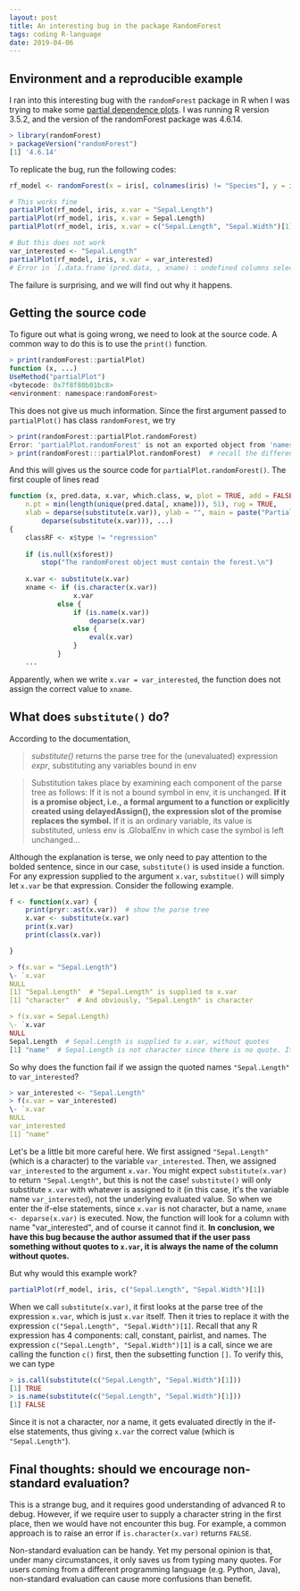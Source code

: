 ```yaml
---
layout: post
title: An interesting bug in the package RandomForest
tags: coding R-language
date: 2019-04-06
---
```


## Environment and a reproducible example

I ran into this interesting bug with the `randomForest` package in R when I was trying to make some [partial dependence plots](https://journal.r-project.org/archive/2017/RJ-2017-016/RJ-2017-016.pdf). I was running R version 3.5.2, and the version of the randomForest package was 4.6.14.

```r
> library(randomForest)
> packageVersion("randomForest")
[1] '4.6.14'
```

To replicate the bug, run the following codes:
```r
rf_model <- randomForest(x = iris[, colnames(iris) != "Species"], y = iris$Species)

# This works fine
partialPlot(rf_model, iris, x.var = "Sepal.Length")
partialPlot(rf_model, iris, x.var = Sepal.Length)
partialPlot(rf_model, iris, x.var = c("Sepal.Length", "Sepal.Width")[1])

# But this does not work
var_interested <- "Sepal.Length"
partialPlot(rf_model, iris, x.var = var_interested)
# Error in `[.data.frame`(pred.data, , xname) : undefined columns selected
```

The failure is surprising, and we will find out why it happens.

## Getting the source code

To figure out what is going wrong, we need to look at the source code. A common way to do this is to use the `print()` function.

```r
> print(randomForest::partialPlot)
function (x, ...) 
UseMethod("partialPlot")
<bytecode: 0x7f8f80b01bc8>
<environment: namespace:randomForest>
```

This does not give us much information. Since the first argument passed to `partialPlot()` has class `randomForest`, we try

```r
> print(randomForest::partialPlot.randomForest)
Error: 'partialPlot.randomForest' is not an exported object from 'namespace:randomForest'
> print(randomForest:::partialPlot.randomForest)  # recall the difference between :: and :::
```

And this will gives us the source code for `partialPlot.randomForest()`. The first couple of lines read

```r
function (x, pred.data, x.var, which.class, w, plot = TRUE, add = FALSE, 
    n.pt = min(length(unique(pred.data[, xname])), 51), rug = TRUE, 
    xlab = deparse(substitute(x.var)), ylab = "", main = paste("Partial Dependence on", 
        deparse(substitute(x.var))), ...) 
{
    classRF <- x$type != "regression"
    
    if (is.null(x$forest)) 
        stop("The randomForest object must contain the forest.\n")
        
    x.var <- substitute(x.var)
    xname <- if (is.character(x.var)) 
                x.var
            else {
                if (is.name(x.var)) 
                    deparse(x.var)
                else {
                    eval(x.var)
                }
            }
    ...
```

Apparently, when we write `x.var = var_interested`, the function does not assign the correct value to `xname`.

## What does `substitute()` do?

According to the documentation,

>_substitute()_ returns the parse tree for the (unevaluated) expression _expr_, substituting any variables bound in env

>Substitution takes place by examining each component of the parse tree as follows: If it is not a bound symbol in env, it is unchanged. **If it is a promise object, i.e., a formal argument to a function or explicitly created using delayedAssign(), the expression slot of the promise replaces the symbol.** If it is an ordinary variable, its value is substituted, unless env is .GlobalEnv in which case the symbol is left unchanged...

Although the explanation is terse, we only need to pay attention to the bolded sentence, since in our case, `substitute()` is used inside a function. For any expression supplied to the argument `x.var`, `substitue()` will simply let `x.var` be that expression. Consider the following example.

```r
f <- function(x.var) {
    print(pryr::ast(x.var))  # show the parse tree
    x.var <- substitute(x.var)
    print(x.var)
    print(class(x.var))

}

> f(x.var = "Sepal.Length")
\- `x.var 
NULL
[1] "Sepal.Length"  # "Sepal.Length" is supplied to x.var
[1] "character"  # And obviously, "Sepal.Length" is character

> f(x.var = Sepal.Length)
\- `x.var 
NULL
Sepal.Length  # Sepal.Length is supplied to x.var, without quotes
[1] "name"  # Sepal.Length is not character since there is no quote. It's just a name.
```

So why does the function fail if we assign the quoted names `"Sepal.Length"` to `var_interested`?

```r
> var_interested <- "Sepal.Length"
> f(x.var = var_interested)
\- `x.var 
NULL
var_interested
[1] "name"
```

Let's be a little bit more careful here. We first assigned `"Sepal.Length"` (which is a character) to the variable `var_interested`. Then, we assigned `var_interested` to the argument `x.var`. You might expect `substitute(x.var)` to return `"Sepal.Length"`, but this is not the case! `substitute()` will only substitute `x.var` with whatever is assigned to it (in this case, it's the variable name `var_interested`), not the underlying evaluated value. So when we enter the if-else statements, since `x.var` is not character, but a name, `xname <- deparse(x.var)` is executed. Now, the function will look for a column with name "var_interested", and of course it cannot find it. **In conclusion, we have this bug because the author assumed that if the user pass something without quotes to `x.var`, it is always the name of the column without quotes.**

But why would this example work? 
```r
partialPlot(rf_model, iris, c("Sepal.Length", "Sepal.Width")[1])
```

When we call `substitute(x.var)`, it first looks at the parse tree of the expression `x.var`, which is just `x.var` itself. Then it tries to replace it with the expression `c("Sepal.Length", "Sepal.Width")[1]`. Recall that any R expression has 4 components: call, constant, pairlist, and names. The expression `c("Sepal.Length", "Sepal.Width")[1]` is a call, since we are calling the function `c()` first, then the subsetting function `[]`. To verify this, we can type

```r
> is.call(substitute(c("Sepal.Length", "Sepal.Width")[1]))
[1] TRUE
> is.name(substitute(c("Sepal.Length", "Sepal.Width")[1]))
[1] FALSE
```

Since it is not a character, nor a name, it gets evaluated directly in the if-else statements, thus giving `x.var` the correct value (which is `"Sepal.Length"`).

## Final thoughts: should we encourage non-standard evaluation?

This is a strange bug, and it requires good understanding of advanced R to debug. However, if we require user to supply a character string in the first place, then we would have not encounter this bug. For example, a common approach is to raise an error if `is.character(x.var)` returns `FALSE`.

Non-standard evaluation can be handy. Yet my personal opinion is that, under many circumstances, it only saves us from typing many quotes. For users coming from a different programming language (e.g. Python, Java), non-standard evaluation can cause more confusions than benefit.
